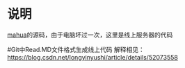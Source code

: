 # 说明

[mahua](http://mahua.jser.me)的源码，由于电脑坏过一次，这里是线上服务器的代码

#Git中Read.MD文件格式生成线上代码
解释相见：https://blog.csdn.net/longyinyushi/article/details/52073558
